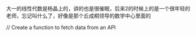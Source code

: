 大一的线性代数是杨晶上的，讲的也是很催眠，后来2的时候上的是一个很年轻的老师，忘记叫什么了，好像是那个丘成桐领导的数学中心里面的

// Create a function to fetch data from an API